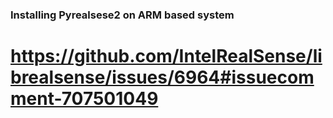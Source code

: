 ### Installing Pyrealsese2 on ARM based system
# https://github.com/IntelRealSense/librealsense/issues/6964#issuecomment-707501049
